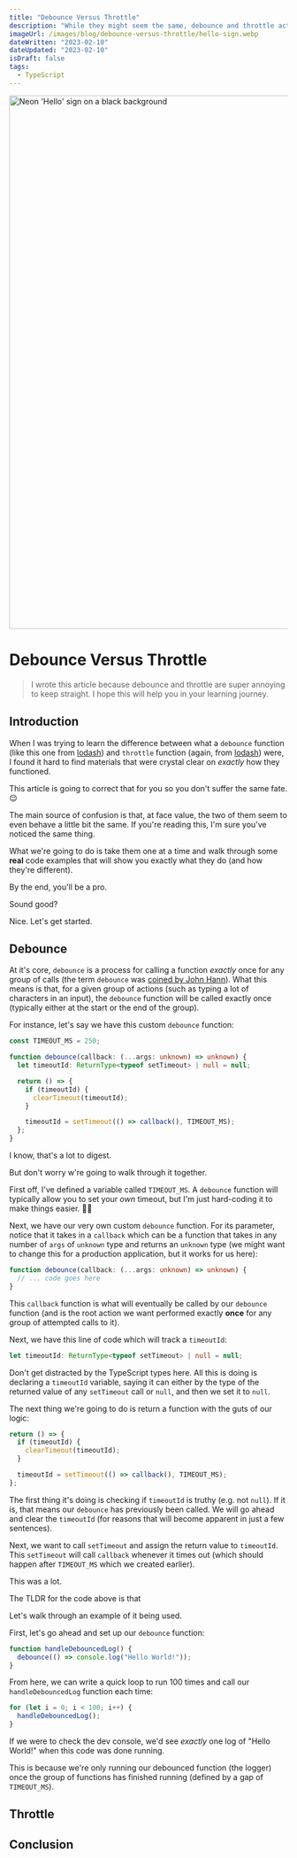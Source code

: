 ```yaml
---
title: "Debounce Versus Throttle"
description: "While they might seem the same, debounce and throttle actually have different use cases. Let's learn what they are! 🔥"
imageUrl: /images/blog/debounce-versus-throttle/hello-sign.webp
dateWritten: "2023-02-10"
dateUpdated: "2023-02-10"
isDraft: false
tags:
  - TypeScript
---
```


<img alt="Neon 'Hello' sign on a black background" src="/images/blog/debounce-versus-throttle/hello-sign.webp" width="1446" height="964">

# Debounce Versus Throttle

> I wrote this article because debounce and throttle are super annoying to keep straight. I hope this will help you in your learning journey.

## Introduction

When I was trying to learn the difference between what a `debounce` function (like this one from [lodash](https://lodash.com/docs/4.17.15#debounce)) and `throttle` function (again, from [lodash](https://lodash.com/docs/4.17.15#throttle)) were, I found it hard to find materials that were crystal clear on _exactly_ how they functioned.

This article is going to correct that for you so you don't suffer the same fate. 😌

The main source of confusion is that, at face value, the two of them seem to even behave a little bit the same. If you're reading this, I'm sure you've noticed the same thing.

What we're going to do is take them one at a time and walk through some **real** code examples that will show you exactly what they do (and how they're different).

By the end, you'll be a pro.

Sound good?

Nice. Let's get started.

## Debounce

At it's core, `debounce` is a process for calling a function _exactly_ once for any group of calls (the term `debounce` was [coined by John Hann](http://unscriptable.com/2009/03/20/debouncing-javascript-methods/)). What this means is that, for a given group of actions (such as typing a lot of characters in an input), the `debounce` function will be called exactly once (typically either at the start or the end of the group).

For instance, let's say we have this custom `debounce` function:

```typescript
const TIMEOUT_MS = 250;

function debounce(callback: (...args: unknown) => unknown) {
  let timeoutId: ReturnType<typeof setTimeout> | null = null;

  return () => {
    if (timeoutId) {
      clearTimeout(timeoutId);
    }

    timeoutId = setTimeout(() => callback(), TIMEOUT_MS);
  };
}
```

I know, that's a lot to digest.

But don't worry w're going to walk through it together.

First off, I've defined a variable called `TIMEOUT_MS`. A `debounce` function will typically allow you to set your _own_ timeout, but I'm just hard-coding it to make things easier. 👍🏻

Next, we have our very own custom `debounce` function. For its parameter, notice that it takes in a `callback` which can be a function that takes in any number of `args` of `unknown` type and returns an `unknown` type (we might want to change this for a production application, but it works for us here):

```typescript
function debounce(callback: (...args: unknown) => unknown) {
  // ... code goes here
}
```

This `callback` function is what will eventually be called by our `debounce` function (and is the root action we want performed exactly **once** for any group of attempted calls to it).

Next, we have this line of code which will track a `timeoutId`:

```typescript
let timeoutId: ReturnType<typeof setTimeout> | null = null;
```

Don't get distracted by the TypeScript types here. All this is doing is declaring a `timeoutId` variable, saying it can either by the type of the returned value of any `setTimeout` call or `null`, and then we set it to `null`.

The next thing we're going to do is return a function with the guts of our logic:

```typescript
return () => {
  if (timeoutId) {
    clearTimeout(timeoutId);
  }

  timeoutId = setTimeout(() => callback(), TIMEOUT_MS);
};
```

The first thing it's doing is checking if `timeoutId` is truthy (e.g. not `null`). If it is, that means our `debounce` has previously been called. We will go ahead and clear the `timeoutId` (for reasons that will become apparent in just a few sentences).

Next, we want to call `setTimeout` and assign the return value to `timeoutId`. This `setTimeout` will call `callback` whenever it times out (which should happen after `TIMEOUT_MS` which we created earlier).

This was a lot.

The TLDR for the code above is that

Let's walk through an example of it being used.

First, let's go ahead and set up our `debounce` function:

```typescript
function handleDebouncedLog() {
  debounce(() => console.log("Hello World!"));
}
```

From here, we can write a quick loop to run 100 times and call our `handleDebouncedLog` function each time:

```typescript
for (let i = 0; i < 100; i++) {
  handleDebouncedLog();
}
```

If we were to check the dev console, we'd see _exactly_ one log of "Hello World!" when this code was done running.

This is because we're only running our debounced function (the logger) once the group of functions has finished running (defined by a gap of `TIMEOUT_MS`).

## Throttle

## Conclusion
